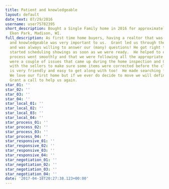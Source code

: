 ```yaml
---
title: Patient and knowledgeable
layout: default
date_text: 07/29/2016
username: user75782395
short_description: Bought a Single Family home in 2016 for approximately $175K in
  Eken Park, Madison, WI.
full_description: As first time home buyers, having a realtor that was both patient
  and knowledgeable was very important to us.  Grant led us through the entire process
  and was always willing to answer our (many) questions! He got right to work and
  started scheduling showings as soon as we were ready.  He helped to ensure the closing
  process went smoothly and that we were following all the appropriate steps. There
  were a couple of issues that came up during the home inspection and Grant negotiated
  with the sellers to make sure some items were corrected before the closing.  Grant
  is very friendly and easy to get along with too!  He made searching for homes fun.
  We love our first home but if we ever do decide to move we will definitely give
  Grant a call to help us again.
star_01: ''
star_02: ''
star_03: ''
star_04: ''
star_local_01: ''
star_local_02: ''
star_local_03: ''
star_local_04: ''
star_process_01: ''
star_process_02: ''
star_process_03: ''
star_process_04: ''
star_responsive_01: ''
star_responsive_02: ''
star_responsive_03: ''
star_responsive_04: ''
star_negotiation_01: ''
star_negotiation_02: ''
star_negotiation_03: ''
star_negotiation_04: ''
date: '2017-04-18T20:27:38.123+00:00'
---
```

<!-- All four stars will automatically be gold, Enter eeeeee when a star needs to be "turned off" -->